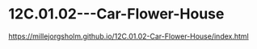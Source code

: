 # 12C.01.02---Car-Flower-House

 https://millejorgsholm.github.io/12C.01.02-Car-Flower-House/index.html
